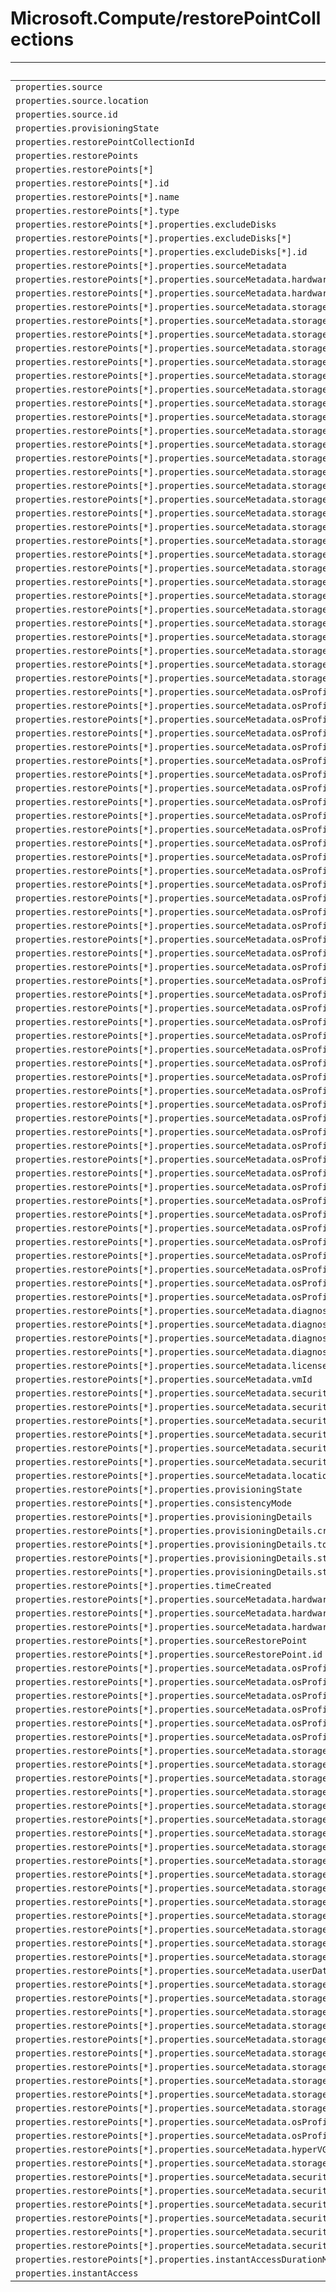 # Microsoft.Compute/restorePointCollections

| Default Path | Alias |
|---|---|
| `properties.source` | `Microsoft.Compute/restorePointCollections/source` |
| `properties.source.location` | `Microsoft.Compute/restorePointCollections/source.location` |
| `properties.source.id` | `Microsoft.Compute/restorePointCollections/source.id` |
| `properties.provisioningState` | `Microsoft.Compute/restorePointCollections/provisioningState` |
| `properties.restorePointCollectionId` | `Microsoft.Compute/restorePointCollections/restorePointCollectionId` |
| `properties.restorePoints` | `Microsoft.Compute/restorePointCollections/restorePoints` |
| `properties.restorePoints[*]` | `Microsoft.Compute/restorePointCollections/restorePoints[*]` |
| `properties.restorePoints[*].id` | `Microsoft.Compute/restorePointCollections/restorePoints[*].id` |
| `properties.restorePoints[*].name` | `Microsoft.Compute/restorePointCollections/restorePoints[*].name` |
| `properties.restorePoints[*].type` | `Microsoft.Compute/restorePointCollections/restorePoints[*].type` |
| `properties.restorePoints[*].properties.excludeDisks` | `Microsoft.Compute/restorePointCollections/restorePoints[*].excludeDisks` |
| `properties.restorePoints[*].properties.excludeDisks[*]` | `Microsoft.Compute/restorePointCollections/restorePoints[*].excludeDisks[*]` |
| `properties.restorePoints[*].properties.excludeDisks[*].id` | `Microsoft.Compute/restorePointCollections/restorePoints[*].excludeDisks[*].id` |
| `properties.restorePoints[*].properties.sourceMetadata` | `Microsoft.Compute/restorePointCollections/restorePoints[*].sourceMetadata` |
| `properties.restorePoints[*].properties.sourceMetadata.hardwareProfile` | `Microsoft.Compute/restorePointCollections/restorePoints[*].sourceMetadata.hardwareProfile` |
| `properties.restorePoints[*].properties.sourceMetadata.hardwareProfile.vmSize` | `Microsoft.Compute/restorePointCollections/restorePoints[*].sourceMetadata.hardwareProfile.vmSize` |
| `properties.restorePoints[*].properties.sourceMetadata.storageProfile` | `Microsoft.Compute/restorePointCollections/restorePoints[*].sourceMetadata.storageProfile` |
| `properties.restorePoints[*].properties.sourceMetadata.storageProfile.osDisk` | `Microsoft.Compute/restorePointCollections/restorePoints[*].sourceMetadata.storageProfile.osDisk` |
| `properties.restorePoints[*].properties.sourceMetadata.storageProfile.osDisk.osType` | `Microsoft.Compute/restorePointCollections/restorePoints[*].sourceMetadata.storageProfile.osDisk.osType` |
| `properties.restorePoints[*].properties.sourceMetadata.storageProfile.osDisk.encryptionSettings` | `Microsoft.Compute/restorePointCollections/restorePoints[*].sourceMetadata.storageProfile.osDisk.encryptionSettings` |
| `properties.restorePoints[*].properties.sourceMetadata.storageProfile.osDisk.encryptionSettings.diskEncryptionKey` | `Microsoft.Compute/restorePointCollections/restorePoints[*].sourceMetadata.storageProfile.osDisk.encryptionSettings.diskEncryptionKey` |
| `properties.restorePoints[*].properties.sourceMetadata.storageProfile.osDisk.encryptionSettings.diskEncryptionKey.secretUrl` | `Microsoft.Compute/restorePointCollections/restorePoints[*].sourceMetadata.storageProfile.osDisk.encryptionSettings.diskEncryptionKey.secretUrl` |
| `properties.restorePoints[*].properties.sourceMetadata.storageProfile.osDisk.encryptionSettings.diskEncryptionKey.sourceVault` | `Microsoft.Compute/restorePointCollections/restorePoints[*].sourceMetadata.storageProfile.osDisk.encryptionSettings.diskEncryptionKey.sourceVault` |
| `properties.restorePoints[*].properties.sourceMetadata.storageProfile.osDisk.encryptionSettings.diskEncryptionKey.sourceVault.id` | `Microsoft.Compute/restorePointCollections/restorePoints[*].sourceMetadata.storageProfile.osDisk.encryptionSettings.diskEncryptionKey.sourceVault.id` |
| `properties.restorePoints[*].properties.sourceMetadata.storageProfile.osDisk.encryptionSettings.keyEncryptionKey` | `Microsoft.Compute/restorePointCollections/restorePoints[*].sourceMetadata.storageProfile.osDisk.encryptionSettings.keyEncryptionKey` |
| `properties.restorePoints[*].properties.sourceMetadata.storageProfile.osDisk.encryptionSettings.keyEncryptionKey.keyUrl` | `Microsoft.Compute/restorePointCollections/restorePoints[*].sourceMetadata.storageProfile.osDisk.encryptionSettings.keyEncryptionKey.keyUrl` |
| `properties.restorePoints[*].properties.sourceMetadata.storageProfile.osDisk.encryptionSettings.keyEncryptionKey.sourceVault` | `Microsoft.Compute/restorePointCollections/restorePoints[*].sourceMetadata.storageProfile.osDisk.encryptionSettings.keyEncryptionKey.sourceVault` |
| `properties.restorePoints[*].properties.sourceMetadata.storageProfile.osDisk.encryptionSettings.keyEncryptionKey.sourceVault.id` | `Microsoft.Compute/restorePointCollections/restorePoints[*].sourceMetadata.storageProfile.osDisk.encryptionSettings.keyEncryptionKey.sourceVault.id` |
| `properties.restorePoints[*].properties.sourceMetadata.storageProfile.osDisk.encryptionSettings.enabled` | `Microsoft.Compute/restorePointCollections/restorePoints[*].sourceMetadata.storageProfile.osDisk.encryptionSettings.enabled` |
| `properties.restorePoints[*].properties.sourceMetadata.storageProfile.osDisk.name` | `Microsoft.Compute/restorePointCollections/restorePoints[*].sourceMetadata.storageProfile.osDisk.name` |
| `properties.restorePoints[*].properties.sourceMetadata.storageProfile.osDisk.caching` | `Microsoft.Compute/restorePointCollections/restorePoints[*].sourceMetadata.storageProfile.osDisk.caching` |
| `properties.restorePoints[*].properties.sourceMetadata.storageProfile.osDisk.diskSizeGB` | `Microsoft.Compute/restorePointCollections/restorePoints[*].sourceMetadata.storageProfile.osDisk.diskSizeGB` |
| `properties.restorePoints[*].properties.sourceMetadata.storageProfile.osDisk.managedDisk` | `Microsoft.Compute/restorePointCollections/restorePoints[*].sourceMetadata.storageProfile.osDisk.managedDisk` |
| `properties.restorePoints[*].properties.sourceMetadata.storageProfile.osDisk.diskRestorePoint` | `Microsoft.Compute/restorePointCollections/restorePoints[*].sourceMetadata.storageProfile.osDisk.diskRestorePoint` |
| `properties.restorePoints[*].properties.sourceMetadata.storageProfile.osDisk.diskRestorePoint.id` | `Microsoft.Compute/restorePointCollections/restorePoints[*].sourceMetadata.storageProfile.osDisk.diskRestorePoint.id` |
| `properties.restorePoints[*].properties.sourceMetadata.storageProfile.dataDisks` | `Microsoft.Compute/restorePointCollections/restorePoints[*].sourceMetadata.storageProfile.dataDisks` |
| `properties.restorePoints[*].properties.sourceMetadata.storageProfile.dataDisks[*]` | `Microsoft.Compute/restorePointCollections/restorePoints[*].sourceMetadata.storageProfile.dataDisks[*]` |
| `properties.restorePoints[*].properties.sourceMetadata.storageProfile.dataDisks[*].lun` | `Microsoft.Compute/restorePointCollections/restorePoints[*].sourceMetadata.storageProfile.dataDisks[*].lun` |
| `properties.restorePoints[*].properties.sourceMetadata.storageProfile.dataDisks[*].name` | `Microsoft.Compute/restorePointCollections/restorePoints[*].sourceMetadata.storageProfile.dataDisks[*].name` |
| `properties.restorePoints[*].properties.sourceMetadata.storageProfile.dataDisks[*].caching` | `Microsoft.Compute/restorePointCollections/restorePoints[*].sourceMetadata.storageProfile.dataDisks[*].caching` |
| `properties.restorePoints[*].properties.sourceMetadata.storageProfile.dataDisks[*].diskSizeGB` | `Microsoft.Compute/restorePointCollections/restorePoints[*].sourceMetadata.storageProfile.dataDisks[*].diskSizeGB` |
| `properties.restorePoints[*].properties.sourceMetadata.storageProfile.dataDisks[*].managedDisk` | `Microsoft.Compute/restorePointCollections/restorePoints[*].sourceMetadata.storageProfile.dataDisks[*].managedDisk` |
| `properties.restorePoints[*].properties.sourceMetadata.storageProfile.dataDisks[*].diskRestorePoint` | `Microsoft.Compute/restorePointCollections/restorePoints[*].sourceMetadata.storageProfile.dataDisks[*].diskRestorePoint` |
| `properties.restorePoints[*].properties.sourceMetadata.storageProfile.dataDisks[*].diskRestorePoint.id` | `Microsoft.Compute/restorePointCollections/restorePoints[*].sourceMetadata.storageProfile.dataDisks[*].diskRestorePoint.id` |
| `properties.restorePoints[*].properties.sourceMetadata.osProfile` | `Microsoft.Compute/restorePointCollections/restorePoints[*].sourceMetadata.osProfile` |
| `properties.restorePoints[*].properties.sourceMetadata.osProfile.computerName` | `Microsoft.Compute/restorePointCollections/restorePoints[*].sourceMetadata.osProfile.computerName` |
| `properties.restorePoints[*].properties.sourceMetadata.osProfile.adminUsername` | `Microsoft.Compute/restorePointCollections/restorePoints[*].sourceMetadata.osProfile.adminUsername` |
| `properties.restorePoints[*].properties.sourceMetadata.osProfile.adminPassword` | `Microsoft.Compute/restorePointCollections/restorePoints[*].sourceMetadata.osProfile.adminPassword` |
| `properties.restorePoints[*].properties.sourceMetadata.osProfile.customData` | `Microsoft.Compute/restorePointCollections/restorePoints[*].sourceMetadata.osProfile.customData` |
| `properties.restorePoints[*].properties.sourceMetadata.osProfile.windowsConfiguration` | `Microsoft.Compute/restorePointCollections/restorePoints[*].sourceMetadata.osProfile.windowsConfiguration` |
| `properties.restorePoints[*].properties.sourceMetadata.osProfile.windowsConfiguration.provisionVMAgent` | `Microsoft.Compute/restorePointCollections/restorePoints[*].sourceMetadata.osProfile.windowsConfiguration.provisionVMAgent` |
| `properties.restorePoints[*].properties.sourceMetadata.osProfile.windowsConfiguration.enableAutomaticUpdates` | `Microsoft.Compute/restorePointCollections/restorePoints[*].sourceMetadata.osProfile.windowsConfiguration.enableAutomaticUpdates` |
| `properties.restorePoints[*].properties.sourceMetadata.osProfile.windowsConfiguration.timeZone` | `Microsoft.Compute/restorePointCollections/restorePoints[*].sourceMetadata.osProfile.windowsConfiguration.timeZone` |
| `properties.restorePoints[*].properties.sourceMetadata.osProfile.windowsConfiguration.additionalUnattendContent` | `Microsoft.Compute/restorePointCollections/restorePoints[*].sourceMetadata.osProfile.windowsConfiguration.additionalUnattendContent` |
| `properties.restorePoints[*].properties.sourceMetadata.osProfile.windowsConfiguration.additionalUnattendContent[*]` | `Microsoft.Compute/restorePointCollections/restorePoints[*].sourceMetadata.osProfile.windowsConfiguration.additionalUnattendContent[*]` |
| `properties.restorePoints[*].properties.sourceMetadata.osProfile.windowsConfiguration.additionalUnattendContent[*].passName` | `Microsoft.Compute/restorePointCollections/restorePoints[*].sourceMetadata.osProfile.windowsConfiguration.additionalUnattendContent[*].passName` |
| `properties.restorePoints[*].properties.sourceMetadata.osProfile.windowsConfiguration.additionalUnattendContent[*].componentName` | `Microsoft.Compute/restorePointCollections/restorePoints[*].sourceMetadata.osProfile.windowsConfiguration.additionalUnattendContent[*].componentName` |
| `properties.restorePoints[*].properties.sourceMetadata.osProfile.windowsConfiguration.additionalUnattendContent[*].settingName` | `Microsoft.Compute/restorePointCollections/restorePoints[*].sourceMetadata.osProfile.windowsConfiguration.additionalUnattendContent[*].settingName` |
| `properties.restorePoints[*].properties.sourceMetadata.osProfile.windowsConfiguration.additionalUnattendContent[*].content` | `Microsoft.Compute/restorePointCollections/restorePoints[*].sourceMetadata.osProfile.windowsConfiguration.additionalUnattendContent[*].content` |
| `properties.restorePoints[*].properties.sourceMetadata.osProfile.windowsConfiguration.patchSettings` | `Microsoft.Compute/restorePointCollections/restorePoints[*].sourceMetadata.osProfile.windowsConfiguration.patchSettings` |
| `properties.restorePoints[*].properties.sourceMetadata.osProfile.windowsConfiguration.patchSettings.patchMode` | `Microsoft.Compute/restorePointCollections/restorePoints[*].sourceMetadata.osProfile.windowsConfiguration.patchSettings.patchMode` |
| `properties.restorePoints[*].properties.sourceMetadata.osProfile.windowsConfiguration.patchSettings.enableHotpatching` | `Microsoft.Compute/restorePointCollections/restorePoints[*].sourceMetadata.osProfile.windowsConfiguration.patchSettings.enableHotpatching` |
| `properties.restorePoints[*].properties.sourceMetadata.osProfile.windowsConfiguration.patchSettings.assessmentMode` | `Microsoft.Compute/restorePointCollections/restorePoints[*].sourceMetadata.osProfile.windowsConfiguration.patchSettings.assessmentMode` |
| `properties.restorePoints[*].properties.sourceMetadata.osProfile.windowsConfiguration.winRM` | `Microsoft.Compute/restorePointCollections/restorePoints[*].sourceMetadata.osProfile.windowsConfiguration.winRM` |
| `properties.restorePoints[*].properties.sourceMetadata.osProfile.windowsConfiguration.winRM.listeners` | `Microsoft.Compute/restorePointCollections/restorePoints[*].sourceMetadata.osProfile.windowsConfiguration.winRM.listeners` |
| `properties.restorePoints[*].properties.sourceMetadata.osProfile.windowsConfiguration.winRM.listeners[*]` | `Microsoft.Compute/restorePointCollections/restorePoints[*].sourceMetadata.osProfile.windowsConfiguration.winRM.listeners[*]` |
| `properties.restorePoints[*].properties.sourceMetadata.osProfile.windowsConfiguration.winRM.listeners[*].protocol` | `Microsoft.Compute/restorePointCollections/restorePoints[*].sourceMetadata.osProfile.windowsConfiguration.winRM.listeners[*].protocol` |
| `properties.restorePoints[*].properties.sourceMetadata.osProfile.windowsConfiguration.winRM.listeners[*].certificateUrl` | `Microsoft.Compute/restorePointCollections/restorePoints[*].sourceMetadata.osProfile.windowsConfiguration.winRM.listeners[*].certificateUrl` |
| `properties.restorePoints[*].properties.sourceMetadata.osProfile.linuxConfiguration` | `Microsoft.Compute/restorePointCollections/restorePoints[*].sourceMetadata.osProfile.linuxConfiguration` |
| `properties.restorePoints[*].properties.sourceMetadata.osProfile.linuxConfiguration.disablePasswordAuthentication` | `Microsoft.Compute/restorePointCollections/restorePoints[*].sourceMetadata.osProfile.linuxConfiguration.disablePasswordAuthentication` |
| `properties.restorePoints[*].properties.sourceMetadata.osProfile.linuxConfiguration.ssh` | `Microsoft.Compute/restorePointCollections/restorePoints[*].sourceMetadata.osProfile.linuxConfiguration.ssh` |
| `properties.restorePoints[*].properties.sourceMetadata.osProfile.linuxConfiguration.ssh.publicKeys` | `Microsoft.Compute/restorePointCollections/restorePoints[*].sourceMetadata.osProfile.linuxConfiguration.ssh.publicKeys` |
| `properties.restorePoints[*].properties.sourceMetadata.osProfile.linuxConfiguration.ssh.publicKeys[*]` | `Microsoft.Compute/restorePointCollections/restorePoints[*].sourceMetadata.osProfile.linuxConfiguration.ssh.publicKeys[*]` |
| `properties.restorePoints[*].properties.sourceMetadata.osProfile.linuxConfiguration.ssh.publicKeys[*].path` | `Microsoft.Compute/restorePointCollections/restorePoints[*].sourceMetadata.osProfile.linuxConfiguration.ssh.publicKeys[*].path` |
| `properties.restorePoints[*].properties.sourceMetadata.osProfile.linuxConfiguration.ssh.publicKeys[*].keyData` | `Microsoft.Compute/restorePointCollections/restorePoints[*].sourceMetadata.osProfile.linuxConfiguration.ssh.publicKeys[*].keyData` |
| `properties.restorePoints[*].properties.sourceMetadata.osProfile.linuxConfiguration.provisionVMAgent` | `Microsoft.Compute/restorePointCollections/restorePoints[*].sourceMetadata.osProfile.linuxConfiguration.provisionVMAgent` |
| `properties.restorePoints[*].properties.sourceMetadata.osProfile.linuxConfiguration.patchSettings` | `Microsoft.Compute/restorePointCollections/restorePoints[*].sourceMetadata.osProfile.linuxConfiguration.patchSettings` |
| `properties.restorePoints[*].properties.sourceMetadata.osProfile.linuxConfiguration.patchSettings.patchMode` | `Microsoft.Compute/restorePointCollections/restorePoints[*].sourceMetadata.osProfile.linuxConfiguration.patchSettings.patchMode` |
| `properties.restorePoints[*].properties.sourceMetadata.osProfile.linuxConfiguration.patchSettings.assessmentMode` | `Microsoft.Compute/restorePointCollections/restorePoints[*].sourceMetadata.osProfile.linuxConfiguration.patchSettings.assessmentMode` |
| `properties.restorePoints[*].properties.sourceMetadata.osProfile.secrets` | `Microsoft.Compute/restorePointCollections/restorePoints[*].sourceMetadata.osProfile.secrets` |
| `properties.restorePoints[*].properties.sourceMetadata.osProfile.secrets[*]` | `Microsoft.Compute/restorePointCollections/restorePoints[*].sourceMetadata.osProfile.secrets[*]` |
| `properties.restorePoints[*].properties.sourceMetadata.osProfile.secrets[*].sourceVault` | `Microsoft.Compute/restorePointCollections/restorePoints[*].sourceMetadata.osProfile.secrets[*].sourceVault` |
| `properties.restorePoints[*].properties.sourceMetadata.osProfile.secrets[*].sourceVault.id` | `Microsoft.Compute/restorePointCollections/restorePoints[*].sourceMetadata.osProfile.secrets[*].sourceVault.id` |
| `properties.restorePoints[*].properties.sourceMetadata.osProfile.secrets[*].vaultCertificates` | `Microsoft.Compute/restorePointCollections/restorePoints[*].sourceMetadata.osProfile.secrets[*].vaultCertificates` |
| `properties.restorePoints[*].properties.sourceMetadata.osProfile.secrets[*].vaultCertificates[*]` | `Microsoft.Compute/restorePointCollections/restorePoints[*].sourceMetadata.osProfile.secrets[*].vaultCertificates[*]` |
| `properties.restorePoints[*].properties.sourceMetadata.osProfile.secrets[*].vaultCertificates[*].certificateUrl` | `Microsoft.Compute/restorePointCollections/restorePoints[*].sourceMetadata.osProfile.secrets[*].vaultCertificates[*].certificateUrl` |
| `properties.restorePoints[*].properties.sourceMetadata.osProfile.secrets[*].vaultCertificates[*].certificateStore` | `Microsoft.Compute/restorePointCollections/restorePoints[*].sourceMetadata.osProfile.secrets[*].vaultCertificates[*].certificateStore` |
| `properties.restorePoints[*].properties.sourceMetadata.osProfile.allowExtensionOperations` | `Microsoft.Compute/restorePointCollections/restorePoints[*].sourceMetadata.osProfile.allowExtensionOperations` |
| `properties.restorePoints[*].properties.sourceMetadata.osProfile.requireGuestProvisionSignal` | `Microsoft.Compute/restorePointCollections/restorePoints[*].sourceMetadata.osProfile.requireGuestProvisionSignal` |
| `properties.restorePoints[*].properties.sourceMetadata.diagnosticsProfile` | `Microsoft.Compute/restorePointCollections/restorePoints[*].sourceMetadata.diagnosticsProfile` |
| `properties.restorePoints[*].properties.sourceMetadata.diagnosticsProfile.bootDiagnostics` | `Microsoft.Compute/restorePointCollections/restorePoints[*].sourceMetadata.diagnosticsProfile.bootDiagnostics` |
| `properties.restorePoints[*].properties.sourceMetadata.diagnosticsProfile.bootDiagnostics.enabled` | `Microsoft.Compute/restorePointCollections/restorePoints[*].sourceMetadata.diagnosticsProfile.bootDiagnostics.enabled` |
| `properties.restorePoints[*].properties.sourceMetadata.diagnosticsProfile.bootDiagnostics.storageUri` | `Microsoft.Compute/restorePointCollections/restorePoints[*].sourceMetadata.diagnosticsProfile.bootDiagnostics.storageUri` |
| `properties.restorePoints[*].properties.sourceMetadata.licenseType` | `Microsoft.Compute/restorePointCollections/restorePoints[*].sourceMetadata.licenseType` |
| `properties.restorePoints[*].properties.sourceMetadata.vmId` | `Microsoft.Compute/restorePointCollections/restorePoints[*].sourceMetadata.vmId` |
| `properties.restorePoints[*].properties.sourceMetadata.securityProfile` | `Microsoft.Compute/restorePointCollections/restorePoints[*].sourceMetadata.securityProfile` |
| `properties.restorePoints[*].properties.sourceMetadata.securityProfile.uefiSettings` | `Microsoft.Compute/restorePointCollections/restorePoints[*].sourceMetadata.securityProfile.uefiSettings` |
| `properties.restorePoints[*].properties.sourceMetadata.securityProfile.uefiSettings.secureBootEnabled` | `Microsoft.Compute/restorePointCollections/restorePoints[*].sourceMetadata.securityProfile.uefiSettings.secureBootEnabled` |
| `properties.restorePoints[*].properties.sourceMetadata.securityProfile.uefiSettings.vTpmEnabled` | `Microsoft.Compute/restorePointCollections/restorePoints[*].sourceMetadata.securityProfile.uefiSettings.vTpmEnabled` |
| `properties.restorePoints[*].properties.sourceMetadata.securityProfile.encryptionAtHost` | `Microsoft.Compute/restorePointCollections/restorePoints[*].sourceMetadata.securityProfile.encryptionAtHost` |
| `properties.restorePoints[*].properties.sourceMetadata.securityProfile.securityType` | `Microsoft.Compute/restorePointCollections/restorePoints[*].sourceMetadata.securityProfile.securityType` |
| `properties.restorePoints[*].properties.sourceMetadata.location` | `Microsoft.Compute/restorePointCollections/restorePoints[*].sourceMetadata.location` |
| `properties.restorePoints[*].properties.provisioningState` | `Microsoft.Compute/restorePointCollections/restorePoints[*].provisioningState` |
| `properties.restorePoints[*].properties.consistencyMode` | `Microsoft.Compute/restorePointCollections/restorePoints[*].consistencyMode` |
| `properties.restorePoints[*].properties.provisioningDetails` | `Microsoft.Compute/restorePointCollections/restorePoints[*].provisioningDetails` |
| `properties.restorePoints[*].properties.provisioningDetails.creationTime` | `Microsoft.Compute/restorePointCollections/restorePoints[*].provisioningDetails.creationTime` |
| `properties.restorePoints[*].properties.provisioningDetails.totalUsedSizeInBytes` | `Microsoft.Compute/restorePointCollections/restorePoints[*].provisioningDetails.totalUsedSizeInBytes` |
| `properties.restorePoints[*].properties.provisioningDetails.statusCode` | `Microsoft.Compute/restorePointCollections/restorePoints[*].provisioningDetails.statusCode` |
| `properties.restorePoints[*].properties.provisioningDetails.statusMessage` | `Microsoft.Compute/restorePointCollections/restorePoints[*].provisioningDetails.statusMessage` |
| `properties.restorePoints[*].properties.timeCreated` | `Microsoft.Compute/restorePointCollections/restorePoints[*].timeCreated` |
| `properties.restorePoints[*].properties.sourceMetadata.hardwareProfile.vmSizeProperties` | `Microsoft.Compute/restorePointCollections/restorePoints[*].sourceMetadata.hardwareProfile.vmSizeProperties` |
| `properties.restorePoints[*].properties.sourceMetadata.hardwareProfile.vmSizeProperties.vCPUsAvailable` | `Microsoft.Compute/restorePointCollections/restorePoints[*].sourceMetadata.hardwareProfile.vmSizeProperties.vCPUsAvailable` |
| `properties.restorePoints[*].properties.sourceMetadata.hardwareProfile.vmSizeProperties.vCPUsPerCore` | `Microsoft.Compute/restorePointCollections/restorePoints[*].sourceMetadata.hardwareProfile.vmSizeProperties.vCPUsPerCore` |
| `properties.restorePoints[*].properties.sourceRestorePoint` | `Microsoft.Compute/restorePointCollections/restorePoints[*].sourceRestorePoint` |
| `properties.restorePoints[*].properties.sourceRestorePoint.id` | `Microsoft.Compute/restorePointCollections/restorePoints[*].sourceRestorePoint.id` |
| `properties.restorePoints[*].properties.sourceMetadata.osProfile.windowsConfiguration.patchSettings.automaticByPlatformSettings` | `Microsoft.Compute/restorePointCollections/restorePoints[*].sourceMetadata.osProfile.windowsConfiguration.patchSettings.automaticByPlatformSettings` |
| `properties.restorePoints[*].properties.sourceMetadata.osProfile.windowsConfiguration.patchSettings.automaticByPlatformSettings.rebootSetting` | `Microsoft.Compute/restorePointCollections/restorePoints[*].sourceMetadata.osProfile.windowsConfiguration.patchSettings.automaticByPlatformSettings.rebootSetting` |
| `properties.restorePoints[*].properties.sourceMetadata.osProfile.linuxConfiguration.patchSettings.automaticByPlatformSettings` | `Microsoft.Compute/restorePointCollections/restorePoints[*].sourceMetadata.osProfile.linuxConfiguration.patchSettings.automaticByPlatformSettings` |
| `properties.restorePoints[*].properties.sourceMetadata.osProfile.linuxConfiguration.patchSettings.automaticByPlatformSettings.rebootSetting` | `Microsoft.Compute/restorePointCollections/restorePoints[*].sourceMetadata.osProfile.linuxConfiguration.patchSettings.automaticByPlatformSettings.rebootSetting` |
| `properties.restorePoints[*].properties.sourceMetadata.osProfile.windowsConfiguration.enableVMAgentPlatformUpdates` | `Microsoft.Compute/restorePointCollections/restorePoints[*].sourceMetadata.osProfile.windowsConfiguration.enableVMAgentPlatformUpdates` |
| `properties.restorePoints[*].properties.sourceMetadata.osProfile.linuxConfiguration.enableVMAgentPlatformUpdates` | `Microsoft.Compute/restorePointCollections/restorePoints[*].sourceMetadata.osProfile.linuxConfiguration.enableVMAgentPlatformUpdates` |
| `properties.restorePoints[*].properties.sourceMetadata.storageProfile.osDisk.managedDisk.id` | `Microsoft.Compute/restorePointCollections/restorePoints[*].sourceMetadata.storageProfile.osDisk.managedDisk.id` |
| `properties.restorePoints[*].properties.sourceMetadata.storageProfile.osDisk.managedDisk.storageAccountType` | `Microsoft.Compute/restorePointCollections/restorePoints[*].sourceMetadata.storageProfile.osDisk.managedDisk.storageAccountType` |
| `properties.restorePoints[*].properties.sourceMetadata.storageProfile.osDisk.managedDisk.diskEncryptionSet` | `Microsoft.Compute/restorePointCollections/restorePoints[*].sourceMetadata.storageProfile.osDisk.managedDisk.diskEncryptionSet` |
| `properties.restorePoints[*].properties.sourceMetadata.storageProfile.osDisk.managedDisk.diskEncryptionSet.id` | `Microsoft.Compute/restorePointCollections/restorePoints[*].sourceMetadata.storageProfile.osDisk.managedDisk.diskEncryptionSet.id` |
| `properties.restorePoints[*].properties.sourceMetadata.storageProfile.osDisk.managedDisk.securityProfile` | `Microsoft.Compute/restorePointCollections/restorePoints[*].sourceMetadata.storageProfile.osDisk.managedDisk.securityProfile` |
| `properties.restorePoints[*].properties.sourceMetadata.storageProfile.osDisk.managedDisk.securityProfile.securityEncryptionType` | `Microsoft.Compute/restorePointCollections/restorePoints[*].sourceMetadata.storageProfile.osDisk.managedDisk.securityProfile.securityEncryptionType` |
| `properties.restorePoints[*].properties.sourceMetadata.storageProfile.osDisk.managedDisk.securityProfile.diskEncryptionSet` | `Microsoft.Compute/restorePointCollections/restorePoints[*].sourceMetadata.storageProfile.osDisk.managedDisk.securityProfile.diskEncryptionSet` |
| `properties.restorePoints[*].properties.sourceMetadata.storageProfile.osDisk.managedDisk.securityProfile.diskEncryptionSet.id` | `Microsoft.Compute/restorePointCollections/restorePoints[*].sourceMetadata.storageProfile.osDisk.managedDisk.securityProfile.diskEncryptionSet.id` |
| `properties.restorePoints[*].properties.sourceMetadata.storageProfile.dataDisks[*].managedDisk.id` | `Microsoft.Compute/restorePointCollections/restorePoints[*].sourceMetadata.storageProfile.dataDisks[*].managedDisk.id` |
| `properties.restorePoints[*].properties.sourceMetadata.storageProfile.dataDisks[*].managedDisk.storageAccountType` | `Microsoft.Compute/restorePointCollections/restorePoints[*].sourceMetadata.storageProfile.dataDisks[*].managedDisk.storageAccountType` |
| `properties.restorePoints[*].properties.sourceMetadata.storageProfile.dataDisks[*].managedDisk.diskEncryptionSet` | `Microsoft.Compute/restorePointCollections/restorePoints[*].sourceMetadata.storageProfile.dataDisks[*].managedDisk.diskEncryptionSet` |
| `properties.restorePoints[*].properties.sourceMetadata.storageProfile.dataDisks[*].managedDisk.diskEncryptionSet.id` | `Microsoft.Compute/restorePointCollections/restorePoints[*].sourceMetadata.storageProfile.dataDisks[*].managedDisk.diskEncryptionSet.id` |
| `properties.restorePoints[*].properties.sourceMetadata.storageProfile.dataDisks[*].managedDisk.securityProfile` | `Microsoft.Compute/restorePointCollections/restorePoints[*].sourceMetadata.storageProfile.dataDisks[*].managedDisk.securityProfile` |
| `properties.restorePoints[*].properties.sourceMetadata.storageProfile.dataDisks[*].managedDisk.securityProfile.securityEncryptionType` | `Microsoft.Compute/restorePointCollections/restorePoints[*].sourceMetadata.storageProfile.dataDisks[*].managedDisk.securityProfile.securityEncryptionType` |
| `properties.restorePoints[*].properties.sourceMetadata.storageProfile.dataDisks[*].managedDisk.securityProfile.diskEncryptionSet` | `Microsoft.Compute/restorePointCollections/restorePoints[*].sourceMetadata.storageProfile.dataDisks[*].managedDisk.securityProfile.diskEncryptionSet` |
| `properties.restorePoints[*].properties.sourceMetadata.storageProfile.dataDisks[*].managedDisk.securityProfile.diskEncryptionSet.id` | `Microsoft.Compute/restorePointCollections/restorePoints[*].sourceMetadata.storageProfile.dataDisks[*].managedDisk.securityProfile.diskEncryptionSet.id` |
| `properties.restorePoints[*].properties.sourceMetadata.userData` | `Microsoft.Compute/restorePointCollections/restorePoints[*].sourceMetadata.userData` |
| `properties.restorePoints[*].properties.sourceMetadata.storageProfile.osDisk.diskRestorePoint.encryption` | `Microsoft.Compute/restorePointCollections/restorePoints[*].sourceMetadata.storageProfile.osDisk.diskRestorePoint.encryption` |
| `properties.restorePoints[*].properties.sourceMetadata.storageProfile.osDisk.diskRestorePoint.encryption.type` | `Microsoft.Compute/restorePointCollections/restorePoints[*].sourceMetadata.storageProfile.osDisk.diskRestorePoint.encryption.type` |
| `properties.restorePoints[*].properties.sourceMetadata.storageProfile.osDisk.diskRestorePoint.sourceDiskRestorePoint` | `Microsoft.Compute/restorePointCollections/restorePoints[*].sourceMetadata.storageProfile.osDisk.diskRestorePoint.sourceDiskRestorePoint` |
| `properties.restorePoints[*].properties.sourceMetadata.storageProfile.osDisk.diskRestorePoint.sourceDiskRestorePoint.id` | `Microsoft.Compute/restorePointCollections/restorePoints[*].sourceMetadata.storageProfile.osDisk.diskRestorePoint.sourceDiskRestorePoint.id` |
| `properties.restorePoints[*].properties.sourceMetadata.storageProfile.osDisk.writeAcceleratorEnabled` | `Microsoft.Compute/restorePointCollections/restorePoints[*].sourceMetadata.storageProfile.osDisk.writeAcceleratorEnabled` |
| `properties.restorePoints[*].properties.sourceMetadata.storageProfile.dataDisks[*].diskRestorePoint.encryption` | `Microsoft.Compute/restorePointCollections/restorePoints[*].sourceMetadata.storageProfile.dataDisks[*].diskRestorePoint.encryption` |
| `properties.restorePoints[*].properties.sourceMetadata.storageProfile.dataDisks[*].diskRestorePoint.encryption.type` | `Microsoft.Compute/restorePointCollections/restorePoints[*].sourceMetadata.storageProfile.dataDisks[*].diskRestorePoint.encryption.type` |
| `properties.restorePoints[*].properties.sourceMetadata.storageProfile.dataDisks[*].diskRestorePoint.sourceDiskRestorePoint` | `Microsoft.Compute/restorePointCollections/restorePoints[*].sourceMetadata.storageProfile.dataDisks[*].diskRestorePoint.sourceDiskRestorePoint` |
| `properties.restorePoints[*].properties.sourceMetadata.storageProfile.dataDisks[*].diskRestorePoint.sourceDiskRestorePoint.id` | `Microsoft.Compute/restorePointCollections/restorePoints[*].sourceMetadata.storageProfile.dataDisks[*].diskRestorePoint.sourceDiskRestorePoint.id` |
| `properties.restorePoints[*].properties.sourceMetadata.storageProfile.dataDisks[*].writeAcceleratorEnabled` | `Microsoft.Compute/restorePointCollections/restorePoints[*].sourceMetadata.storageProfile.dataDisks[*].writeAcceleratorEnabled` |
| `properties.restorePoints[*].properties.sourceMetadata.osProfile.windowsConfiguration.patchSettings.automaticByPlatformSettings.bypassPlatformSafetyChecksOnUserSchedule` | `Microsoft.Compute/restorePointCollections/restorePoints[*].sourceMetadata.osProfile.windowsConfiguration.patchSettings.automaticByPlatformSettings.bypassPlatformSafetyChecksOnUserSchedule` |
| `properties.restorePoints[*].properties.sourceMetadata.osProfile.linuxConfiguration.patchSettings.automaticByPlatformSettings.bypassPlatformSafetyChecksOnUserSchedule` | `Microsoft.Compute/restorePointCollections/restorePoints[*].sourceMetadata.osProfile.linuxConfiguration.patchSettings.automaticByPlatformSettings.bypassPlatformSafetyChecksOnUserSchedule` |
| `properties.restorePoints[*].properties.sourceMetadata.hyperVGeneration` | `Microsoft.Compute/restorePointCollections/restorePoints[*].sourceMetadata.hyperVGeneration` |
| `properties.restorePoints[*].properties.sourceMetadata.storageProfile.diskControllerType` | `Microsoft.Compute/restorePointCollections/restorePoints[*].sourceMetadata.storageProfile.diskControllerType` |
| `properties.restorePoints[*].properties.sourceMetadata.securityProfile.encryptionIdentity` | `Microsoft.Compute/restorePointCollections/restorePoints[*].sourceMetadata.securityProfile.encryptionIdentity` |
| `properties.restorePoints[*].properties.sourceMetadata.securityProfile.encryptionIdentity.userAssignedIdentityResourceId` | `Microsoft.Compute/restorePointCollections/restorePoints[*].sourceMetadata.securityProfile.encryptionIdentity.userAssignedIdentityResourceId` |
| `properties.restorePoints[*].properties.sourceMetadata.securityProfile.proxyAgentSettings` | `Microsoft.Compute/restorePointCollections/restorePoints[*].sourceMetadata.securityProfile.proxyAgentSettings` |
| `properties.restorePoints[*].properties.sourceMetadata.securityProfile.proxyAgentSettings.enabled` | `Microsoft.Compute/restorePointCollections/restorePoints[*].sourceMetadata.securityProfile.proxyAgentSettings.enabled` |
| `properties.restorePoints[*].properties.sourceMetadata.securityProfile.proxyAgentSettings.mode` | `Microsoft.Compute/restorePointCollections/restorePoints[*].sourceMetadata.securityProfile.proxyAgentSettings.mode` |
| `properties.restorePoints[*].properties.sourceMetadata.securityProfile.proxyAgentSettings.keyIncarnationId` | `Microsoft.Compute/restorePointCollections/restorePoints[*].sourceMetadata.securityProfile.proxyAgentSettings.keyIncarnationId` |
| `properties.restorePoints[*].properties.instantAccessDurationMinutes` | `Microsoft.Compute/restorePointCollections/restorePoints[*].instantAccessDurationMinutes` |
| `properties.instantAccess` | `Microsoft.Compute/restorePointCollections/instantAccess` |

